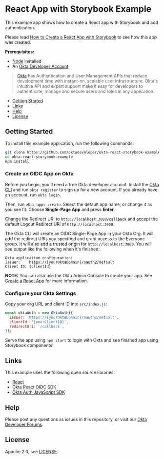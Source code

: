 # React App with Storybook Example

This example app shows how to create a React app with Storybook and add authentication.

Please read [How to Create a React App with Storybook](https://developer.okta.com/blog/2022/01/19/react-storybook) to see how this app was created.

**Prerequisites:**

* [Node](https://nodejs.org/en/) installed
* An [Okta Developer Account](https://developer.okta.com/signup)

> [Okta](https://developer.okta.com/) has Authentication and User Management APIs that reduce development time with instant-on, scalable user infrastructure. Okta's intuitive API and expert support make it easy for developers to authenticate, manage and secure users and roles in any application.

* [Getting Started](#getting-started)
* [Links](#links)
* [Help](#help)
* [License](#license)

## Getting Started

To install this example application, run the following commands:

```bash
git clone https://github.com/oktadeveloper/okta-react-storybook-example.git
cd okta-react-storybook-example
npm install
```

### Create an OIDC App on Okta

Before you begin, you'll need a free Okta developer account. Install the [Okta CLI](https://cli.okta.com) and run `okta register` to sign up for a new account. If you already have an account, run `okta login`.

Then, run `okta apps create`. Select the default app name, or change it as you see fit. Choose **Single-Page App** and press **Enter**.

Change the Redirect URI to `http://localhost:3000/callback` and accept the default Logout Redirect URI of `http://localhost:3000`.

The Okta CLI will create an OIDC Single-Page App in your Okta Org. It will add the redirect URIs you specified and grant access to the Everyone group. It will also add a trusted origin for `http://localhost:3000`. You will see output like the following when it's finished:

```
Okta application configuration:
Issuer:    https://{yourOktaDomain}/oauth2/default
Client ID: {clientId}
```

**NOTE:** You can also use the Okta Admin Console to create your app. See [Create a React App](https://developer.okta.com/docs/guides/sign-into-spa/react/create-okta-application/) for more information.

### Configure your Okta Settings

Copy your org URL and client ID into `src/index.js`:

```js
const oktaAuth = new OktaAuth({
  issuer: 'https://{yourOktaDomain}/oauth2/default',
  clientId: '{yourClientID}',
  redirectUri: `/callback`,
});
```

Serve the app using `npm start` to login with Okta and see finished app using Storybook components!

## Links

This example uses the following open source libraries:

* [React](https://reactjs.org/)
* [Okta React OIDC SDK](https://github.com/okta/okta-react)
* [Okta Auth JavaScript SDK](https://github.com/okta/okta-auth-js)

## Help

Please post any questions as issues in this repository, or visit our [Okta Developer Forums](https://devforum.okta.com/).

## License

Apache 2.0, see [LICENSE](LICENSE).
